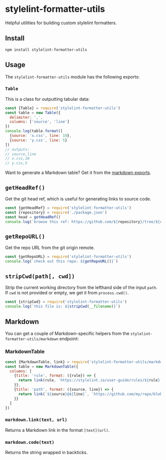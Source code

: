 # stylelint-formatter-utils
Helpful utilities for building custom stylelint formatters.

## Install
```
npm install stylelint-formatter-utils
```

## Usage
The `stylelint-formatter-utils` module has the following exports:

### `Table`
This is a class for outputting tabular data:

```js
const {Table} = require('stylelint-formatter-utils')
const table = new Table({
  delimiter: ',',
  columns: ['source', 'line']
})
console.log(table.format([
  {source: 'x.css', line: 10},
  {source: 'y.css', line: 5}
])
// outputs:
// source,line
// x.css,10
// y.css,5
```

Want to generate a Markdown table? Get it from the [markdown exports](#markdown).


## `getHeadRef()`
Get the git head ref, which is useful for generating links to source code.

```js
const {getHeadRef} = require('stylelint-formatter-utils')
const {repository} = require('./package.json')
const head = getHeadRef()
console.log(`browse this ref: https://github.com/${repository}/tree/${ref}`)
```

## `getRepoURL()`
Get the repo URL from the git origin remote.

```js
const {getRepoURL} = require('stylelint-formatter-utils')
console.log(`check out this repo: ${getRepoURL()}`)
```

## `stripCwd(path[, cwd])`
Strip the current working directory from the lefthand side of the input `path`.
If `cwd` is not provided or empty, we get it from `process.cwd()`.

```js
const {stripCwd} = require('stylelint-formatter-utils')
console.log(`this file is: ${stripCwd(__filename)}`)
```

## Markdown
You can get a couple of Markdown-specific helpers from the `stylelint-formatter-utils/markdown` endpoint:

### MarkdownTable

```js
const {MarkdownTable, link} = require('stylelint-formatter-utils/markdown')
const table = new MarkdownTable({
  columns: [
    {title: 'rule', format: ({rule}) => {
      return link(rule, `https://stylelint.io/user-guide/rules/${rule}`)
    }},
    {title: 'path', format: ({source, line}) => {
      return link(`${source}@${line}`, `https://github.com/my/repo/blob/master/${source}#L${line}`)
    }}
  ]
})
```

### `markdown.link(text, url)`
Returns a Markdown link in the format `[text](url)`.

### `markdown.code(text)`
Returns the string wrapped in backticks.
